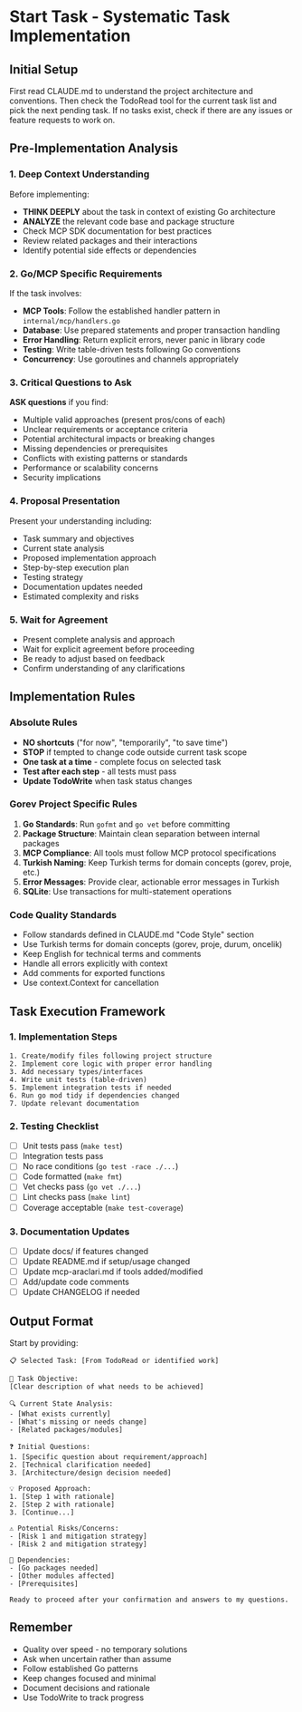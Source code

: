 # Start Task - Systematic Task Implementation

## Initial Setup
First read CLAUDE.md to understand the project architecture and conventions. Then check the TodoRead tool for the current task list and pick the next pending task. If no tasks exist, check if there are any issues or feature requests to work on.

## Pre-Implementation Analysis

### 1. Deep Context Understanding
Before implementing:
- **THINK DEEPLY** about the task in context of existing Go architecture
- **ANALYZE** the relevant code base and package structure
- Check MCP SDK documentation for best practices
- Review related packages and their interactions
- Identify potential side effects or dependencies

### 2. Go/MCP Specific Requirements
If the task involves:
- **MCP Tools**: Follow the established handler pattern in `internal/mcp/handlers.go`
- **Database**: Use prepared statements and proper transaction handling
- **Error Handling**: Return explicit errors, never panic in library code
- **Testing**: Write table-driven tests following Go conventions
- **Concurrency**: Use goroutines and channels appropriately

### 3. Critical Questions to Ask
**ASK questions** if you find:
- Multiple valid approaches (present pros/cons of each)
- Unclear requirements or acceptance criteria
- Potential architectural impacts or breaking changes
- Missing dependencies or prerequisites
- Conflicts with existing patterns or standards
- Performance or scalability concerns
- Security implications

### 4. Proposal Presentation
Present your understanding including:
- Task summary and objectives
- Current state analysis
- Proposed implementation approach
- Step-by-step execution plan
- Testing strategy
- Documentation updates needed
- Estimated complexity and risks

### 5. Wait for Agreement
- Present complete analysis and approach
- Wait for explicit agreement before proceeding
- Be ready to adjust based on feedback
- Confirm understanding of any clarifications

## Implementation Rules

### Absolute Rules
- **NO shortcuts** ("for now", "temporarily", "to save time")
- **STOP** if tempted to change code outside current task scope
- **One task at a time** - complete focus on selected task
- **Test after each step** - all tests must pass
- **Update TodoWrite** when task status changes

### Gorev Project Specific Rules
1. **Go Standards**: Run `gofmt` and `go vet` before committing
2. **Package Structure**: Maintain clean separation between internal packages
3. **MCP Compliance**: All tools must follow MCP protocol specifications
4. **Turkish Naming**: Keep Turkish terms for domain concepts (gorev, proje, etc.)
5. **Error Messages**: Provide clear, actionable error messages in Turkish
6. **SQLite**: Use transactions for multi-statement operations

### Code Quality Standards
- Follow standards defined in CLAUDE.md "Code Style" section
- Use Turkish terms for domain concepts (gorev, proje, durum, oncelik)
- Keep English for technical terms and comments
- Handle all errors explicitly with context
- Add comments for exported functions
- Use context.Context for cancellation

## Task Execution Framework

### 1. Implementation Steps
```
1. Create/modify files following project structure
2. Implement core logic with proper error handling
3. Add necessary types/interfaces
4. Write unit tests (table-driven)
5. Implement integration tests if needed
6. Run go mod tidy if dependencies changed
7. Update relevant documentation
```

### 2. Testing Checklist
- [ ] Unit tests pass (`make test`)
- [ ] Integration tests pass
- [ ] No race conditions (`go test -race ./...`)
- [ ] Code formatted (`make fmt`)
- [ ] Vet checks pass (`go vet ./...`)
- [ ] Lint checks pass (`make lint`)
- [ ] Coverage acceptable (`make test-coverage`)

### 3. Documentation Updates
- [ ] Update docs/ if features changed
- [ ] Update README.md if setup/usage changed
- [ ] Update mcp-araclari.md if tools added/modified
- [ ] Add/update code comments
- [ ] Update CHANGELOG if needed

## Output Format

Start by providing:

```
📋 Selected Task: [From TodoRead or identified work]

🎯 Task Objective:
[Clear description of what needs to be achieved]

🔍 Current State Analysis:
- [What exists currently]
- [What's missing or needs change]
- [Related packages/modules]

❓ Initial Questions:
1. [Specific question about requirement/approach]
2. [Technical clarification needed]
3. [Architecture/design decision needed]

💡 Proposed Approach:
1. [Step 1 with rationale]
2. [Step 2 with rationale]
3. [Continue...]

⚠️ Potential Risks/Concerns:
- [Risk 1 and mitigation strategy]
- [Risk 2 and mitigation strategy]

🔗 Dependencies:
- [Go packages needed]
- [Other modules affected]
- [Prerequisites]

Ready to proceed after your confirmation and answers to my questions.
```

## Remember
- Quality over speed - no temporary solutions
- Ask when uncertain rather than assume
- Follow established Go patterns
- Keep changes focused and minimal
- Document decisions and rationale
- Use TodoWrite to track progress